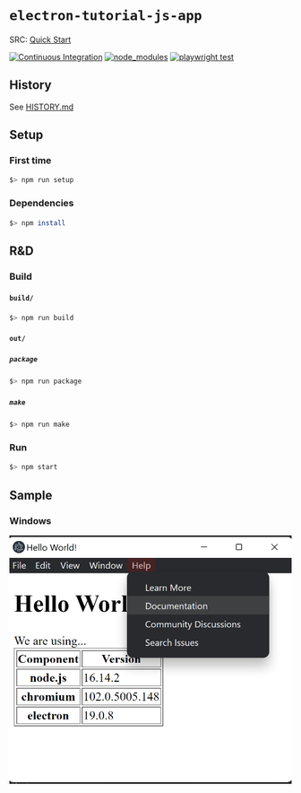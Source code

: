 # `electron-tutorial-js-app`

SRC: [Quick Start](https://www.electronjs.org/docs/latest/tutorial/quick-start)

[![Continuous Integration](https://github.com/percebus/electron-tutorial-js-app/actions/workflows/verify.yml/badge.svg)](https://github.com/percebus/electron-tutorial-js-app/actions/workflows/verify.yml) [![node_modules](https://github.com/percebus/electron-tutorial-js-app/actions/workflows/dependency-review.yml/badge.svg)](https://github.com/percebus/electron-tutorial-js-app/actions/workflows/dependency-review.yml) [![`playwright test`](https://github.com/percebus/electron-tutorial-js-app/actions/workflows/playwright.yml/badge.svg)](https://github.com/percebus/electron-tutorial-js-app/actions/workflows/playwright.yml)

## History

See [HISTORY.md](./HISTORY.md)

## Setup

### First time

```bash
$> npm run setup
```

### Dependencies

```bash
$> npm install
```

## R&D

### Build

#### `build/`

```bash
$> npm run build
```

#### `out/`

##### `package`

```bash
$> npm run package
```

##### `make`

```bash
$> npm run make
```

### Run

```bash
$> npm start
```

## Sample

### Windows

![win32](./README/win32.png)
